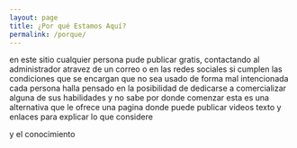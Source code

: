 ```yaml
---
layout: page
title: ¿Por qué Estamos Aquí?
permalink: /porque/
---
```

en este sitio cualquier persona pude publicar gratis, contactando al administrador atravez de un correo
o en las redes sociales si cumplen las condiciones que se encargan que no sea usado de forma mal intencionada 
cada persona halla pensado en la posibilidad de dedicarse a comercializar alguna de sus habilidades y no sabe por donde comenzar
esta es una alternativa que le ofrece una pagina donde puede publicar videos texto y enlaces para explicar lo que considere 

y el conocimiento 